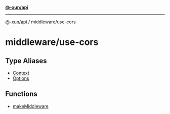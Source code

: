 [**@-xun/api**](../../README.md)

***

[@-xun/api](../../README.md) / middleware/use-cors

# middleware/use-cors

## Type Aliases

- [Context](type-aliases/Context.md)
- [Options](type-aliases/Options.md)

## Functions

- [makeMiddleware](functions/makeMiddleware.md)
